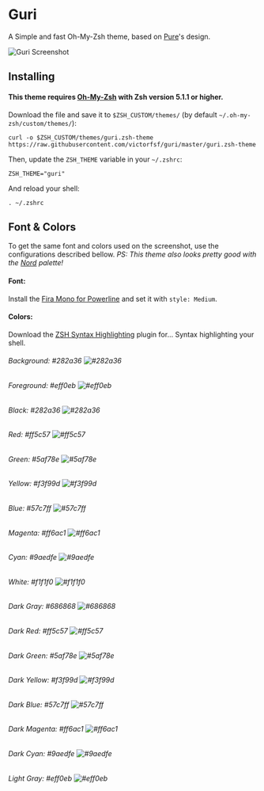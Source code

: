 # Guri

A Simple and fast Oh-My-Zsh theme, based on [Pure](https://github.com/sindresorhus/pure)'s design.

![Guri Screenshot](https://github.com/victorfsf/guri/raw/master/screenshot.png)

## Installing

#### This theme requires [Oh-My-Zsh](https://github.com/robbyrussell/oh-my-zsh) with Zsh version 5.1.1 or higher.

Download the file and save it to `$ZSH_CUSTOM/themes/` (by default `~/.oh-my-zsh/custom/themes/`):
```
curl -o $ZSH_CUSTOM/themes/guri.zsh-theme https://raw.githubusercontent.com/victorfsf/guri/master/guri.zsh-theme
```

Then, update the `ZSH_THEME` variable in your `~/.zshrc`:
```
ZSH_THEME="guri"
```

And reload your shell:
```
. ~/.zshrc
```

## Font & Colors

To get the same font and colors used on the screenshot, use the configurations described bellow.
*PS: This theme also looks pretty good with the [Nord](https://github.com/arcticicestudio/nord) palette!*

#### Font:

Install the [Fira Mono for Powerline](https://github.com/powerline/fonts/) and set it with `style: Medium`.

#### Colors:

Download the [ZSH Syntax Highlighting](https://github.com/zsh-users/zsh-syntax-highlighting) plugin for... Syntax highlighting your shell.

###### Background: #282a36 ![#282a36](https://placehold.it/15/282a36/000000?text=+)
###### Foreground: #eff0eb ![#eff0eb](https://placehold.it/15/eff0eb/000000?text=+)
###### Black: #282a36 ![#282a36](https://placehold.it/15/282a36/000000?text=+)
###### Red: #ff5c57 ![#ff5c57](https://placehold.it/15/ff5c57/000000?text=+)
###### Green: #5af78e ![#5af78e](https://placehold.it/15/5af78e/000000?text=+)
###### Yellow: #f3f99d ![#f3f99d](https://placehold.it/15/f3f99d/000000?text=+)
###### Blue: #57c7ff ![#57c7ff](https://placehold.it/15/57c7ff/000000?text=+)
###### Magenta: #ff6ac1 ![#ff6ac1](https://placehold.it/15/ff6ac1/000000?text=+)
###### Cyan: #9aedfe ![#9aedfe](https://placehold.it/15/9aedfe/000000?text=+)
###### White: #f1f1f0 ![#f1f1f0](https://placehold.it/15/f1f1f0/000000?text=+)
###### Dark Gray: #686868 ![#686868](https://placehold.it/15/686868/000000?text=+)
###### Dark Red: #ff5c57 ![#ff5c57](https://placehold.it/15/ff5c57/000000?text=+)
###### Dark Green: #5af78e ![#5af78e](https://placehold.it/15/5af78e/000000?text=+)
###### Dark Yellow: #f3f99d ![#f3f99d](https://placehold.it/15/f3f99d/000000?text=+)
###### Dark Blue: #57c7ff ![#57c7ff](https://placehold.it/15/57c7ff/000000?text=+)
###### Dark Magenta: #ff6ac1 ![#ff6ac1](https://placehold.it/15/ff6ac1/000000?text=+)
###### Dark Cyan: #9aedfe ![#9aedfe](https://placehold.it/15/9aedfe/000000?text=+)
###### Light Gray: #eff0eb ![#eff0eb](https://placehold.it/15/eff0eb/000000?text=+)
